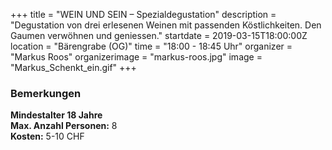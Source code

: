 +++
title = "WEIN UND SEIN – Spezialdegustation"
description = "Degustation von drei erlesenen Weinen mit passenden Köstlichkeiten. Den Gaumen verwöhnen und geniessen."
startdate = 2019-03-15T18:00:00Z
location = "Bärengrabe (OG)"
time = "18:00 - 18:45 Uhr"
organizer = "Markus Roos"
organizerimage = "markus-roos.jpg"
image = "Markus_Schenkt_ein.gif"
+++

### Bemerkungen
**Mindestalter 18 Jahre**    
**Max. Anzahl Personen:** 8    
**Kosten:** 5-10 CHF
